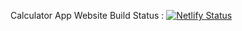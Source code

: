Calculator App
Website Build Status : [![Netlify Status](https://api.netlify.com/api/v1/badges/96572994-a13b-4f4f-89bc-cd576c436843/deploy-status)](https://app.netlify.com/sites/calculator-app-sivanesh/deploys)
